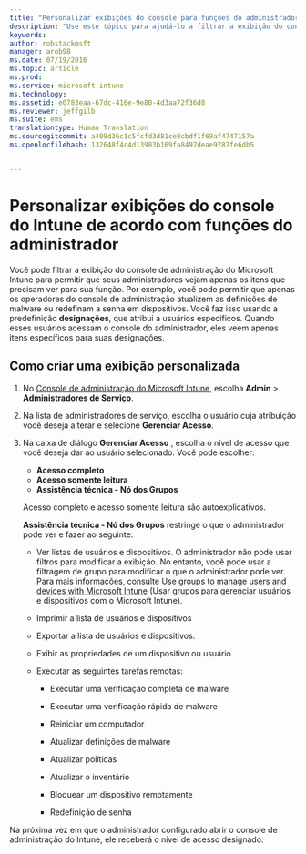 ```yaml
---
title: "Personalizar exibições do console para funções do administrador | Microsoft Intune"
description: "Use este tópico para ajudá-lo a filtrar a exibição do console de administração do Intune para permitir que seus administradores vejam apenas os itens necessários para sua função."
keywords: 
author: robstackmsft
manager: arob98
ms.date: 07/19/2016
ms.topic: article
ms.prod: 
ms.service: microsoft-intune
ms.technology: 
ms.assetid: e0783eaa-67dc-410e-9e80-4d3aa72f36d8
ms.reviewer: jeffgilb
ms.suite: ems
translationtype: Human Translation
ms.sourcegitcommit: a409d36c1c5fcfd3d81ce0cbdf1f69af4747157a
ms.openlocfilehash: 132648f4c4d13983b169fa8497deae9787fe6db5


---
```


# Personalizar exibições do console do Intune de acordo com funções do administrador
Você pode filtrar a exibição do console de administração do Microsoft Intune para permitir que seus administradores vejam apenas os itens que precisam ver para sua função. Por exemplo, você pode permitir que apenas os operadores do console de administração atualizem as definições de malware ou redefinam a senha em dispositivos. Você faz isso usando a predefinição **designações**, que atribui a usuários específicos. Quando esses usuários acessam o console do administrador, eles veem apenas itens específicos para suas designações.

## Como criar uma exibição personalizada

1.  No [Console de administração do Microsoft Intune](https://manage.microsoft.com), escolha **Admin** &gt; **Administradores de Serviço**.

2.  Na lista de administradores de serviço, escolha o usuário cuja atribuição você deseja alterar e selecione **Gerenciar Acesso**.

3.  Na caixa de diálogo **Gerenciar Acesso** , escolha o nível de acesso que você deseja dar ao usuário selecionado. Você pode escolher:

    -   **Acesso completo**
    -   **Acesso somente leitura**
    -   **Assistência técnica - Nó dos Grupos**

    Acesso completo e acesso somente leitura são autoexplicativos. <!--- **Helpdesk - Groups Node** allows users to choose from one of the following designations that provide custom levels of access to the [!INCLUDE[wit_nextref](../includes/wit_nextref_md.md)] admin console:--->

    **Assistência técnica - Nó dos Grupos** restringe o que o administrador pode ver e fazer ao seguinte:

    -   Ver listas de usuários e dispositivos. O administrador não pode usar filtros para modificar a exibição. No entanto, você pode usar a filtragem de grupo para modificar o que o administrador pode ver. Para mais informações, consulte [Use groups to manage users and devices with Microsoft Intune](use-groups-to-manage-users-and-devices-with-microsoft-intune.md) (Usar grupos para gerenciar usuários e dispositivos com o Microsoft Intune).

    -   Imprimir a lista de usuários e dispositivos

    -   Exportar a lista de usuários e dispositivos.

    -   Exibir as propriedades de um dispositivo ou usuário

    -   Executar as seguintes tarefas remotas:

        -   Executar uma verificação completa de malware

        -   Executar uma verificação rápida de malware

        -   Reiniciar um computador

        -   Atualizar definições de malware

        -   Atualizar políticas

        -   Atualizar o inventário

        -   Bloquear um dispositivo remotamente

        -   Redefinição de senha

Na próxima vez em que o administrador configurado abrir o console de administração do Intune, ele receberá o nível de acesso designado.



<!--HONumber=Jul16_HO3-->


